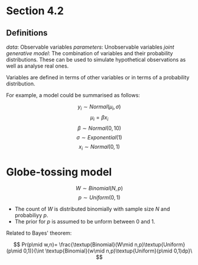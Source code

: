 # Section 4.2

## Definitions

*data*: Observable variables
*parameters*: Unobservable variables
*joint generative model*: The combination of variables and their probability distributions. These can be used to simulate hypothetical observations as well as analyse real ones.

Variables are defined in terms of other variables or in terms of a probability distribution.

For example, a model could be summarised as follows:

$$ y_i\sim Normal(\mu_i, \sigma ) $$
$$ \mu_i = \beta x_i $$
$$ \beta \sim Normal(0, 10) $$
$$ \sigma \sim Exponential(1) $$
$$ x_i \sim Normal(0,1) $$

# Globe-tossing model

$$ W \sim Binomial(N, p) $$
$$ p \sim Uniform(0, 1) $$

- The count of $W$ is distributed binomially with sample size $N$ and probabiliyy $p$.
- The prior for $p$ is assumed to be unform between 0 and 1.

Related to Bayes' theorem:

$$ Pr(p\mid w,n)= \frac{\textup{Binomial}(W\mid n,p)\textup{Uniform}(p\mid 0,1)}{\int \textup{Binomial}(w\mid n,p)\textup{Uniform}(p\mid 0,1)dp}\ $$
